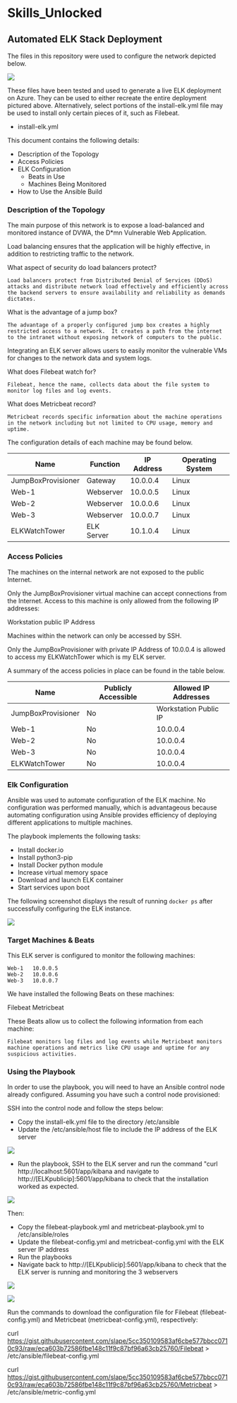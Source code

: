 # Skills_Unlocked
## Automated ELK Stack Deployment

The files in this repository were used to configure the network depicted below.

![](Images/ELK_Stack.png)

These files have been tested and used to generate a live ELK deployment on Azure. They can be used to either recreate the entire deployment pictured above. Alternatively, select portions of the install-elk.yml file may be used to install only certain pieces of it, such as Filebeat.

- install-elk.yml

This document contains the following details:
- Description of the Topology
- Access Policies
- ELK Configuration
  - Beats in Use
  - Machines Being Monitored
- How to Use the Ansible Build


### Description of the Topology

The main purpose of this network is to expose a load-balanced and monitored instance of DVWA, the D*mn Vulnerable Web Application.

Load balancing ensures that the application will be highly effective, in addition to restricting traffic to the network.

What aspect of security do load balancers protect?

	Load balancers protect from Distributed Denial of Services (DDoS) attacks and distribute network load effectively and efficiently across the backend servers to ensure availability and reliability as demands dictates. 

What is the advantage of a jump box?
	
	The advantage of a properly configured jump box creates a highly restricted access to a network.  It creates a path from the internet to the intranet without exposing network of computers to the public.
	
Integrating an ELK server allows users to easily monitor the vulnerable VMs for changes to the network data and system logs.

What does Filebeat watch for?
	
	Filebeat, hence the name, collects data about the file system to monitor log files and log events.

What does Metricbeat record?

	Metricbeat records specific information about the machine operations in the network including but not limited to CPU usage, memory and uptime.

The configuration details of each machine may be found below.

|       Name         | Function   | IP Address | Operating System |
|--------------------|------------|------------|------------------|
| JumpBoxProvisioner |   Gateway  |  10.0.0.4  |       Linux      |
|       Web-1        |  Webserver |  10.0.0.5  |       Linux      |
|       Web-2        |  Webserver |  10.0.0.6  |       Linux      |
|       Web-3        |  Webserver |  10.0.0.7  |       Linux      |
|    ELKWatchTower   | ELK Server |  10.1.0.4  |       Linux      |

### Access Policies

The machines on the internal network are not exposed to the public Internet. 

Only the JumpBoxProvisioner virtual machine can accept connections from the Internet. Access to this machine is only allowed from the following IP addresses:

  Workstation public IP Address

Machines within the network can only be accessed by SSH.

Only the JumpBoxProvisioner with private IP Address of 10.0.0.4 is allowed to access my ELKWatchTower which is my ELK server.

A summary of the access policies in place can be found in the table below.

|       Name         |  Publicly Accessible  |  Allowed IP Addresses  |
|--------------------|-----------------------|------------------------|
| JumpBoxProvisioner |           No          | Workstation Public IP  |
|      Web-1         |           No          |        10.0.0.4        |
|      Web-2         |           No          |        10.0.0.4        |
|      Web-3         |           No          |        10.0.0.4        |
|    ELKWatchTower   |           No          |        10.0.0.4        |

### Elk Configuration

Ansible was used to automate configuration of the ELK machine. No configuration was performed manually, which is advantageous because automating configuration using Ansible provides efficiency of deploying different applications to multiple machines.

The playbook implements the following tasks:
  - Install docker.io
  - Install python3-pip
  - Install Docker python module
  - Increase virtual memory space
  - Download and launch ELK container
  - Start services upon boot

The following screenshot displays the result of running `docker ps` after successfully configuring the ELK instance.

![](Images/docker_ps.png)

### Target Machines & Beats
This ELK server is configured to monitor the following machines:

	Web-1	10.0.0.5
	Web-2 	10.0.0.6
	Web-3 	10.0.0.7

We have installed the following Beats on these machines:

  Filebeat
  Metricbeat
	

These Beats allow us to collect the following information from each machine:

	Filebeat monitors log files and log events while Metricbeat monitors machine operations and metrics like CPU usage and uptime for any suspicious activities.

### Using the Playbook
In order to use the playbook, you will need to have an Ansible control node already configured. Assuming you have such a control node provisioned: 

SSH into the control node and follow the steps below:
- Copy the install-elk.yml file to the directory /etc/ansible  
- Update the /etc/ansible/host file to include the IP address of the ELK server

![](Images/etc_ansible_hosts.png)

- Run the playbook, SSH to the ELK server and run the command "curl http://localhost:5601/app/kibana and navigate to http://[ELKpublicip]:5601/app/kibana to check that the installation worked as expected.

![](Images/ELK_Deployment.png)

Then:
- Copy the filebeat-playbook.yml and metricbeat-playbook.yml to /etc/ansible/roles
- Update the filebeat-config.yml and metricbeat-config.yml with the ELK server IP address
- Run the playbooks
- Navigate back to http://[ELKpublicip]:5601/app/kibana to check that the ELK server is running and monitoring the 3 webservers

![](Images/Filebeat.png)

![](Images/Metricbeat.png)

Run the commands to download the configuration file for Filebeat (filebeat-config.yml) and Metricbeat (metricbeat-config.yml), respectively:

curl https://gist.githubusercontent.com/slape/5cc350109583af6cbe577bbcc0710c93/raw/eca603b72586fbe148c11f9c87bf96a63cb25760/Filebeat > /etc/ansible/filebeat-config.yml

curl https://gist.githubusercontent.com/slape/5cc350109583af6cbe577bbcc0710c93/raw/eca603b72586fbe148c11f9c87bf96a63cb25760/Metricbeat > /etc/ansible/metric-config.yml
